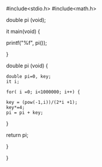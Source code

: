 #include<stdio.h>
#include<math.h>

double pi (void);

it main(void) {

printf("%f", pi());

}

double pi (void) {

    double pi=0, key; 
    it i;

    for( i =0; i<1000000; i++) {

    key = (pow(-1,i))/(2*i +1);
    key*=4;
    pi = pi + key;

  }

return pi;

}

}


